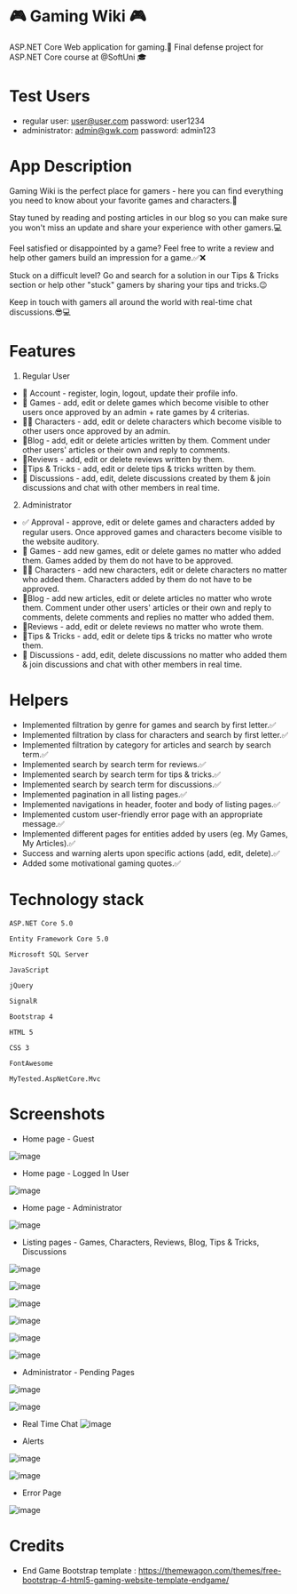 # 🎮 Gaming Wiki 🎮

ASP.NET Core Web application for gaming.🎲
Final defense project for ASP.NET Core course at @SoftUni 🎓

# Test Users 
- regular user: user@user.com password: user1234
- administrator: admin@gwk.com password: admin123

# App Description 
Gaming Wiki is the perfect place for gamers - here you can find everything
you need to know about your favorite games and characters.📲	

Stay tuned by reading and posting articles in our blog so you can make sure you won't miss an update and share your experience with other gamers.💻

Feel satisfied or disappointed by a game? Feel free to write a review and help other gamers build an impression for a game.✅❌

Stuck on a difficult level? Go and search for a solution in our Tips & Tricks section or 
help other "stuck" gamers by sharing your tips and tricks.😉

Keep in touch with gamers all around the world with real-time chat discussions.😎💻

# Features

1. Regular User
- 👤 Account - register, login, logout, update their profile info.
- 🎯 Games - add, edit or delete games which become visible to other users once approved by an admin + rate games by 4 criterias.
- 🦸‍♂️ Characters - add, edit or delete characters which become visible to other users once approved by an admin.
- 📝Blog - add, edit or delete articles written by them. Comment under other users' 
articles or their own and reply to comments.
- 📡Reviews - add, edit or delete reviews written by them.
- 🤑Tips & Tricks - add, edit or delete tips & tricks written by them.
- 📱 Discussions - add, edit, delete discussions created by them & join discussions and chat with other members in real time. 

2. Administrator 
- ✅ Approval - approve, edit or delete games and characters added by regular users.
Once approved games and characters become visible to the website auditory.
- 🎯 Games - add new games, edit or delete games no matter who added them. 
Games added by them do not have to be approved.
- 🦸‍♂️ Characters - add new characters, edit or delete characters no matter who added them. Characters added by them do not have to be approved.
- 📝Blog - add new articles, edit or delete articles no matter who wrote them. 
Comment under other users' articles or their own and reply to comments, 
delete comments and replies no matter who added them.
- 📡Reviews - add, edit or delete reviews no matter who wrote them.
- 🤑Tips & Tricks - add, edit or delete tips & tricks no matter who wrote them.
- 📱 Discussions - add, edit, delete discussions no matter who added them & join discussions and chat with other members in real time.

# Helpers
- Implemented filtration by genre for games and search by first letter.✅
- Implemented filtration by class for characters and search by first letter.✅
- Implemented filtration by category for articles and search by search term.✅
- Implemented search by search term for reviews.✅
- Implemented search by search term for tips & tricks.✅
- Implemented search by search term for discussions.✅
- Implemented pagination in all listing pages.✅
- Implemented navigations in header, footer and body of listing pages.✅
- Implemented custom user-friendly error page with an appropriate message.✅
- Implemented different pages for entities added by users (eg. My Games, My Articles).✅
- Success and warning alerts upon specific actions (add, edit, delete).✅
- Added some motivational gaming quotes.✅

# Technology stack

    ASP.NET Core 5.0

    Entity Framework Core 5.0

    Microsoft SQL Server

    JavaScript

    jQuery
    
    SignalR

    Bootstrap 4
	
	HTML 5
	
	CSS 3
	
    FontAwesome
    
    MyTested.AspNetCore.Mvc

# Screenshots 

- Home page - Guest

![image](https://user-images.githubusercontent.com/65487762/128738664-8edbe878-b3ad-4788-8822-ca271f837d9d.png)

- Home page - Logged In User

![image](https://user-images.githubusercontent.com/65487762/129330510-06882743-1065-4824-b77c-a6c567b34c4f.png)

- Home page - Administrator

![image](https://user-images.githubusercontent.com/65487762/129330591-25220d6d-2780-4d89-8835-5d3c4045fc32.png)

- Listing pages - Games, Characters, Reviews, Blog, Tips & Tricks, Discussions

![image](https://user-images.githubusercontent.com/65487762/128741842-7662bf96-5a3f-45e6-88c3-2f4bb0a06a0f.png)

![image](https://user-images.githubusercontent.com/65487762/128741907-62a8fb47-12a9-4826-8617-8ade815284d9.png)

![image](https://user-images.githubusercontent.com/65487762/128742005-26a168cb-2154-4dee-8d84-583de28e4854.png)

![image](https://user-images.githubusercontent.com/65487762/128742082-235b0f1d-a9da-4f38-9e35-c009e9f06af1.png)

![image](https://user-images.githubusercontent.com/65487762/128742143-71ff8de9-ea88-40cd-82b9-458af1bf3383.png)

![image](https://user-images.githubusercontent.com/65487762/129331142-a8651862-acba-4b1e-b9ac-9a3424470027.png)

- Administrator - Pending Pages 

![image](https://user-images.githubusercontent.com/65487762/128743443-a3cea499-b1c9-46cf-b237-af9051dabb5f.png)

![image](https://user-images.githubusercontent.com/65487762/128744051-c0023d1d-a5bc-4005-9691-20cd8fafe6f5.png)

- Real Time Chat 
![image](https://user-images.githubusercontent.com/65487762/129331391-55fc4b25-4a24-4e2a-bce8-677b0b88c035.png)

- Alerts

![image](https://user-images.githubusercontent.com/65487762/129488274-61a943c6-d6ce-4eb1-8196-17e9b682da78.png)

![image](https://user-images.githubusercontent.com/65487762/129488284-2e911f1a-2b5f-47ef-a926-18bf60be8cc7.png)

- Error Page 

![image](https://user-images.githubusercontent.com/65487762/129488292-f5f81b6a-5e4f-4586-bbf3-69c7b9f5f875.png)

# Credits
- End Game Bootstrap template : https://themewagon.com/themes/free-bootstrap-4-html5-gaming-website-template-endgame/ 
